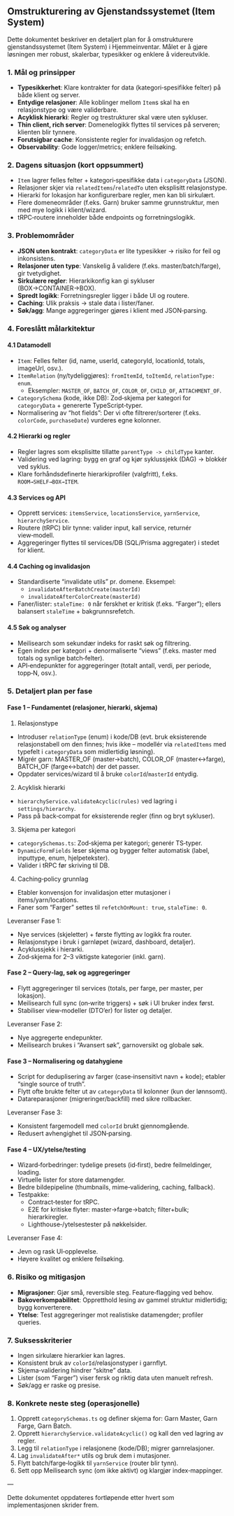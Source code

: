 ## Omstrukturering av Gjenstandssystemet (Item System)

Dette dokumentet beskriver en detaljert plan for å omstrukturere gjenstandssystemet (Item System) i Hjemmeinventar. Målet er å gjøre løsningen mer robust, skalerbar, typesikker og enklere å videreutvikle.

### 1. Mål og prinsipper

- **Typesikkerhet**: Klare kontrakter for data (kategori‑spesifikke felter) på både klient og server.
- **Entydige relasjoner**: Alle koblinger mellom `Item`s skal ha en relasjonstype og være validerbare.
- **Acyklisk hierarki**: Regler og trestrukturer skal være uten sykluser.
- **Thin client, rich server**: Domenelogikk flyttes til services på serveren; klienten blir tynnere.
- **Forutsigbar cache**: Konsistente regler for invalidasjon og refetch.
- **Observability**: Gode logger/metrics; enklere feilsøking.

### 2. Dagens situasjon (kort oppsummert)

- `Item` lagrer felles felter + kategori‑spesifikke data i `categoryData` (JSON).
- Relasjoner skjer via `relatedItems`/`relatedTo` uten eksplisitt relasjonstype.
- Hierarki for lokasjon har konfigurerbare regler, men kan bli sirkulært.
- Flere domeneområder (f.eks. Garn) bruker samme grunnstruktur, men med mye logikk i klient/wizard.
- tRPC‑routere inneholder både endpoints og forretningslogikk.

### 3. Problemområder

- **JSON uten kontrakt**: `categoryData` er lite typesikker → risiko for feil og inkonsistens.
- **Relasjoner uten type**: Vanskelig å validere (f.eks. master/batch/farge), gir tvetydighet.
- **Sirkulære regler**: Hierarkikonfig kan gi sykluser (BOX→CONTAINER→BOX).
- **Spredt logikk**: Forretningsregler ligger i både UI og routere.
- **Caching**: Ulik praksis → stale data i lister/faner.
- **Søk/agg**: Mange aggregeringer gjøres i klient med JSON‑parsing.

### 4. Foreslått målarkitektur

#### 4.1 Datamodell

- `Item`: Felles felter (id, name, userId, categoryId, locationId, totals, imageUrl, osv.).
- `ItemRelation` (ny/tydeliggjøres): `fromItemId`, `toItemId`, `relationType: enum`.
  - Eksempler: `MASTER_OF`, `BATCH_OF`, `COLOR_OF`, `CHILD_OF`, `ATTACHMENT_OF`.
- `CategorySchema` (kode, ikke DB): Zod‑skjema per kategori for `categoryData` + genererte TypeScript‑typer.
- Normalisering av “hot fields”: Der vi ofte filtrerer/sorterer (f.eks. `colorCode`, `purchaseDate`) vurderes egne kolonner.

#### 4.2 Hierarki og regler

- Regler lagres som eksplisitte tillatte `parentType -> childType` kanter.
- Validering ved lagring: bygg en graf og kjør syklussjekk (DAG) → blokkér ved syklus.
- Klare forhåndsdefinerte hierarkiprofiler (valgfritt), f.eks. `ROOM→SHELF→BOX→ITEM`.

#### 4.3 Services og API

- Opprett services: `itemsService`, `locationsService`, `yarnService`, `hierarchyService`.
- Routere (tRPC) blir tynne: valider input, kall service, returnér view‑modell.
- Aggregeringer flyttes til services/DB (SQL/Prisma aggregater) i stedet for klient.

#### 4.4 Caching og invalidasjon

- Standardiserte “invalidate utils” pr. domene. Eksempel:
  - `invalidateAfterBatchCreate(masterId)`
  - `invalidateAfterColorCreate(masterId)`
- Faner/lister: `staleTime: 0` når ferskhet er kritisk (f.eks. “Farger”); ellers balansert `staleTime` + bakgrunnsrefetch.

#### 4.5 Søk og analyser

- Meilisearch som sekundær indeks for raskt søk og filtrering.
- Egen index per kategori + denormaliserte “views” (f.eks. master med totals og synlige batch‑felter).
- API‑endepunkter for aggregeringer (totalt antall, verdi, per periode, topp‑N, osv.).

### 5. Detaljert plan per fase

#### Fase 1 – Fundamentet (relasjoner, hierarki, skjema)

1) Relasjonstype
- Introduser `relationType` (enum) i kode/DB (evt. bruk eksisterende relasjonstabell om den finnes; hvis ikke – modellér via `relatedItems` med typefelt i `categoryData` som midlertidig løsning).
- Migrér garn: MASTER_OF (master→batch), COLOR_OF (master↔farge), BATCH_OF (farge↔batch) der det passer.
- Oppdater services/wizard til å bruke `colorId`/`masterId` entydig.

2) Acyklisk hierarki
- `hierarchyService.validateAcyclic(rules)` ved lagring i `settings/hierarchy`.
- Pass på back‑compat for eksisterende regler (finn og bryt sykluser).

3) Skjema per kategori
- `categorySchemas.ts`: Zod‑skjema per kategori; generér TS‑typer.
- `DynamicFormFields` leser skjema og bygger felter automatisk (label, inputtype, enum, hjelpetekster).
- Valider i tRPC før skriving til DB.

4) Caching‑policy grunnlag
- Etabler konvensjon for invalidasjon etter mutasjoner i items/yarn/locations.
- Faner som “Farger” settes til `refetchOnMount: true`, `staleTime: 0`.

Leveranser Fase 1:
- Nye services (skjeletter) + første flytting av logikk fra router.
- Relasjonstype i bruk i garnløpet (wizard, dashboard, detaljer).
- Acyklussjekk i hierarki.
- Zod‑skjema for 2–3 viktigste kategorier (inkl. garn).

#### Fase 2 – Query‑lag, søk og aggregeringer

- Flytt aggregeringer til services (totals, per farge, per master, per lokasjon).
- Meilisearch full sync (on‑write triggers) + søk i UI bruker index først.
- Stabiliser view‑modeller (DTO’er) for lister og detaljer.

Leveranser Fase 2:
- Nye aggregerte endepunkter.
- Meilisearch brukes i “Avansert søk”, garnoversikt og globale søk.

#### Fase 3 – Normalisering og datahygiene

- Script for deduplisering av farger (case‑insensitivt navn + kode); etabler “single source of truth”.
- Flytt ofte brukte felter ut av `categoryData` til kolonner (kun der lønnsomt).
- Datareparasjoner (migreringer/backfill) med sikre rollbacker.

Leveranser Fase 3:
- Konsistent fargemodell med `colorId` brukt gjennomgående.
- Redusert avhengighet til JSON‑parsing.

#### Fase 4 – UX/ytelse/testing

- Wizard‑forbedringer: tydelige presets (id‑first), bedre feilmeldinger, loading.
- Virtuelle lister for store datamengder.
- Bedre bildepipeline (thumbnails, mime‑validering, caching, fallback).
- Testpakke:
  - Contract‑tester for tRPC.
  - E2E for kritiske flyter: master→farge→batch; filter+bulk; hierarkiregler.
  - Lighthouse‑/ytelsestester på nøkkelsider.

Leveranser Fase 4:
- Jevn og rask UI‑opplevelse.
- Høyere kvalitet og enklere feilsøking.

### 6. Risiko og mitigasjon

- **Migrasjoner**: Gjør små, reversible steg. Feature‑flagging ved behov.
- **Bakoverkompabilitet**: Oppretthold lesing av gammel struktur midlertidig; bygg konverterere.
- **Ytelse**: Test aggregeringer mot realistiske datamengder; profiler queries.

### 7. Suksesskriterier

- Ingen sirkulære hierarkier kan lagres.
- Konsistent bruk av `colorId`/relasjonstyper i garnflyt.
- Skjema‑validering hindrer “skitne” data.
- Lister (som “Farger”) viser fersk og riktig data uten manuelt refresh.
- Søk/agg er raske og presise.

### 8. Konkrete neste steg (operasjonelle)

1) Opprett `categorySchemas.ts` og definer skjema for: Garn Master, Garn Farge, Garn Batch.
2) Opprett `hierarchyService.validateAcyclic()` og kall den ved lagring av regler.
3) Legg til `relationType` i relasjonene (kode/DB); migrer garnrelasjoner.
4) Lag `invalidateAfter*` utils og bruk dem i mutasjoner.
5) Flytt batch/farge‑logikk til `yarnService` (router blir tynn).
6) Sett opp Meilisearch sync (om ikke aktivt) og klargjør index‑mappinger.

—

Dette dokumentet oppdateres fortløpende etter hvert som implementasjonen skrider frem.


